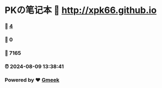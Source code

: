 # PKの笔记本 :link: http://xpk66.github.io 
### :page_facing_up: [4](http://xpk66.github.io/tag.html) 
### :speech_balloon: 0 
### :hibiscus: 7165 
### :alarm_clock: 2024-08-09 13:38:41 
### Powered by :heart: [Gmeek](https://github.com/Meekdai/Gmeek)

